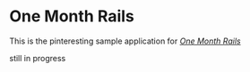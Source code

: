 # One Month Rails

This is the pinteresting sample application for [*One Month Rails*](http://onemonthrails.com)

still in progress